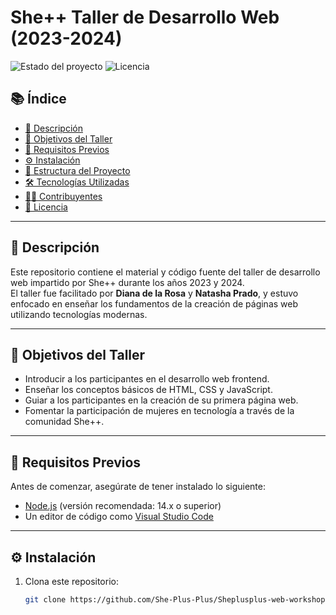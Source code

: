 # She++ Taller de Desarrollo Web (2023-2024)

![Estado del proyecto](https://img.shields.io/badge/Estado-En%20Desarrollo-green)
![Licencia](https://img.shields.io/badge/Licencia-MIT-blue)

## 📚 Índice

- [📌 Descripción](#descripción)
- [🎯 Objetivos del Taller](#objetivos-del-taller)
- [🧰 Requisitos Previos](#requisitos-previos)
- [⚙️ Instalación](#instalación)
- [📁 Estructura del Proyecto](#estructura-del-proyecto)
- [🛠 Tecnologías Utilizadas](#tecnologías-utilizadas)
- [👩‍💻 Contribuyentes](#contribuyentes)
- [📝 Licencia](#licencia)

---

## 📌 Descripción

Este repositorio contiene el material y código fuente del taller de desarrollo web impartido por She++ durante los años 2023 y 2024.  
El taller fue facilitado por **Diana de la Rosa** y **Natasha Prado**, y estuvo enfocado en enseñar los fundamentos de la creación de páginas web utilizando tecnologías modernas.

---

## 🎯 Objetivos del Taller

- Introducir a los participantes en el desarrollo web frontend.
- Enseñar los conceptos básicos de HTML, CSS y JavaScript.
- Guiar a los participantes en la creación de su primera página web.
- Fomentar la participación de mujeres en tecnología a través de la comunidad She++.

---

## 🧰 Requisitos Previos

Antes de comenzar, asegúrate de tener instalado lo siguiente:

- [Node.js](https://nodejs.org/) (versión recomendada: 14.x o superior)
- Un editor de código como [Visual Studio Code](https://code.visualstudio.com/)

---

## ⚙️ Instalación

1. Clona este repositorio:

   ```bash
   git clone https://github.com/She-Plus-Plus/Sheplusplus-web-workshop.git
